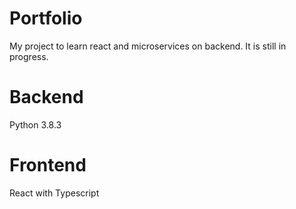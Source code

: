 # Portfolio

My project to learn react and microservices on backend. It is still in progress.

# Backend
Python 3.8.3

# Frontend

React with Typescript
